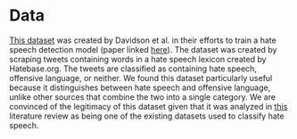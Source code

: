 # Data

[This dataset](https://github.com/t-davidson/hate-speech-and-offensive-language/tree/master/data) was created by Davidson et al. in their efforts to train a hate speech detection model (paper linked [here](https://arxiv.org/pdf/1703.04009.pdf)). The dataset was created by scraping tweets containing words in a hate speech lexicon created by Hatebase.org. The tweets are classified as containing hate speech, offensive language, or neither. We found this dataset particularly useful because it distinguishes between hate speech and offensive language, unlike other sources that combine the two into a single category. We are convinced of the legitimacy of this dataset given that it was analyzed in [this](https://www.aclweb.org/anthology/2020.alw-1.18.pdf) literature review as being one of the existing datasets used to classify hate speech.	